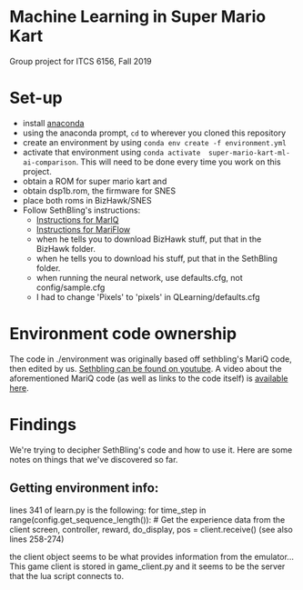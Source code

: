# Machine Learning in Super Mario Kart
Group project for ITCS 6156, Fall 2019

# Set-up
 - install [anaconda](https://repo.anaconda.com/archive/Anaconda3-2019.07-Windows-x86_64.exe)
 - using the anaconda prompt, `cd` to wherever you cloned this repository
 - create an environment by using `conda env create -f environment.yml`
 - activate that environment using `conda activate 
   super-mario-kart-ml-ai-comparison`. This will need to be done every time you
   work on this project.
 - obtain a ROM for super mario kart and 
 - obtain dsp1b.rom, the firmware for SNES
 - place both roms in BizHawk/SNES
 - Follow SethBling's instructions:
    - [Instructions for MarIQ](https://docs.google.com/document/d/1uxzeSMqj56YGWh8LkzfNriuGvA3aWU3olg-MSCgWuSI/edit)
    - [Instructions for MariFlow](https://docs.google.com/document/d/1p4ZOtziLmhf0jPbZTTaFxSKdYqE91dYcTNqTVdd6es4/edit)
    - when he tells you to download BizHawk stuff, put that in the BizHawk
      folder.
    - when he tells you to download his stuff, put that in the SethBling folder.
    - when running the neural network, use defaults.cfg, not config/sample.cfg
    - I had to change 'Pixels' to 'pixels' in QLearning/defaults.cfg

# Environment code ownership
The code in ./environment was originally based off sethbling's MariQ code, then
edited by us. [Sethbling can be found on
youtube](https://www.youtube.com/channel/UC8aG3LDTDwNR1UQhSn9uVrw). A video
about the aforementioned MariQ code (as well as links to the code itself) is
[available here](https://www.youtube.com/watch?v=Tnu4O_xEmVk&t=1s).

# Findings
We're trying to decipher SethBling's code and how to use it. Here are some
notes on things that we've discovered so far.

## Getting environment info:
lines 341 of learn.py is the following:
    for time_step in range(config.get_sequence_length()):
        # Get the experience data from the client
        screen, controller, reward, do_display, pos = client.receive()
(see also lines 258-274)

the client object seems to be what provides information from the emulator...
This game client is stored in game_client.py and it seems to be the server that
the lua script connects to.
